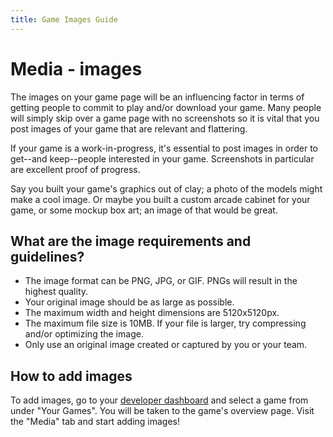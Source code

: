 ```yaml
---
title: Game Images Guide
---
```


# Media - images

The images on your game page will be an influencing factor in terms of getting people to commit to play and/or download your game. Many people will simply skip over a game page with no screenshots so it is vital that you post images of your game that are relevant and flattering.

If your game is a work-in-progress, it's essential to post images in order to get--and keep--people interested in your game. Screenshots in particular are excellent proof of progress.

Say you built your game's graphics out of clay; a photo of the models might make a cool image. Or maybe you built a custom arcade cabinet for your game, or some mockup box art; an image of that would be great.

## What are the image requirements and guidelines?

 - The image format can be PNG, JPG, or GIF. PNGs will result in the highest quality.
 - Your original image should be as large as possible.
 - The maximum width and height dimensions are 5120x5120px.
 - The maximum file size is 10MB. If your file is larger, try compressing and/or optimizing the image.
 - Only use an original image created or captured by you or your team.

## How to add images

To add images, go to your [developer dashboard](http://gamejolt.com/dashboard/) and select a game from under "Your Games". You will be taken to the game's overview page. Visit the "Media" tab and start adding images!

